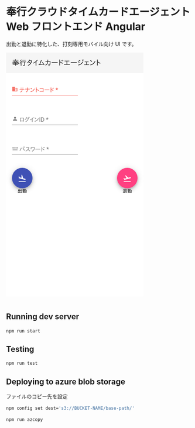 # 奉行クラウドタイムカードエージェント Web フロントエンド Angular

出勤と退勤に特化した、打刻専用モバイル向け UI です。

![](./.assets/screenshot-1.png)

#

## Running dev server

```bash
npm run start
```

## Testing

```bash
npm run test
```

## Deploying to azure blob storage

ファイルのコピー先を設定

```bash
npm config set dest='s3://BUCKET-NAME/base-path/'
```

```bash
npm run azcopy
```
